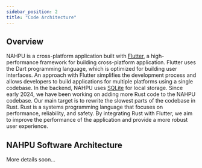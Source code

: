 ```yaml
---
sidebar_position: 2
title: "Code Architecture"
---
```


## Overview

NAHPU is a cross-platform application built with [Flutter](https://flutter.dev/), a high-performance framework for building cross-platform application. Flutter uses the Dart programming language, which is optimized for building user interfaces. An approach with Flutter simplifies the development process and allows developers to build applications for multiple platforms using a single codebase. In the backend, NAHPU uses [SQLite](https://www.sqlite.org/index.html) for local storage. Since early 2024, we have been working on adding more Rust code to the NAHPU codebase. Our main target is to rewrite the slowest parts of the codebase in Rust. Rust is a systems programming language that focuses on performance, reliability, and safety. By integrating Rust with Flutter, we aim to improve the performance of the application and provide a more robust user experience.

## NAHPU Software Architecture

More details soon...

